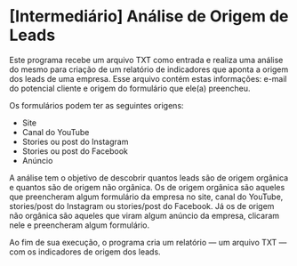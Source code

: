 # [Intermediário] Análise de Origem de Leads
Este programa recebe um arquivo TXT como entrada e realiza uma análise do mesmo para criação de um relatório de indicadores que aponta a origem dos leads de uma empresa.
Esse arquivo contém estas informações: e-mail do potencial cliente e origem do formulário que ele(a) preencheu.

Os formulários podem ter as seguintes origens:

- Site
- Canal do YouTube
- Stories ou post do Instagram
- Stories ou post do Facebook
- Anúncio

A análise tem o objetivo de descobrir quantos leads são de origem orgânica e quantos são de origem não orgânica. Os de origem orgânica são aqueles que preencheram
algum formulário da empresa no site, canal do YouTube, stories/post do Instagram ou stories/post do Facebook. Já os de origem não orgânica são aqueles que viram
algum anúncio da empresa, clicaram nele e preencheram algum formulário. 

Ao fim de sua execução, o programa cria um relatório — um arquivo TXT — com os indicadores de origem dos leads.
